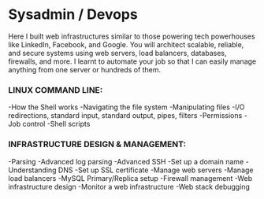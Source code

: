 # Sysadmin / Devops

Here I built web infrastructures similar to those powering tech powerhouses like LinkedIn,
Facebook, and Google. You will architect scalable, reliable, and secure systems using web
servers, load balancers, databases, firewalls, and more. I learnt to automate your job
so that I can easily manage anything from one server or hundreds of them.

### LINUX COMMAND LINE:

-How the Shell works 
-Navigating the file system 
-Manipulating files -I/O redirections, standard input,
standard output, pipes, filters 
-Permissions 
-Job control 
-Shell scripts

### INFRASTRUCTURE DESIGN & MANAGEMENT:

-Parsing 
-Advanced log parsing 
-Advanced SSH 
-Set up a domain name 
-Understanding DNS 
-Set up SSL certificate 
-Manage web servers 
-Manage load balancers 
-MySQL Primary/Replica setup 
-Firewall management 
-Web infrastructure design 
-Monitor a web infrastructure
-Web stack debugging
